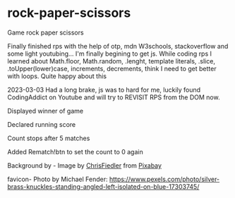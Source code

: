 # rock-paper-scissors

Game rock paper scissors

Finally finished rps with the help of otp, mdn W3schools, stackoverflow and some light youtubing...
I'm finally begining to get js.
While coding rps I learned about Math.floor, Math.random, .lenght, template literals, .slice, .toUpper(lower)case, increments, decrements, think I need to get better with loops.
Quite happy about this

2023-03-03 Had a long brake, js was to hard for me, luckily found CodingAddict on Youtube and will try to REVISIT RPS from the DOM now.

Displayed winner of game

Declared running score

Count stops after 5 matches

Added Rematch!btn to set the count to 0 again

Background by - Image by <a href="https://pixabay.com/users/chrisfiedler-935884/?utm_source=link-attribution&utm_medium=referral&utm_campaign=image&utm_content=1074131">ChrisFiedler</a> from <a href="https://pixabay.com//?utm_source=link-attribution&utm_medium=referral&utm_campaign=image&utm_content=1074131">Pixabay</a>

favicon- Photo by Michael Fender: https://www.pexels.com/photo/silver-brass-knuckles-standing-angled-left-isolated-on-blue-17303745/
